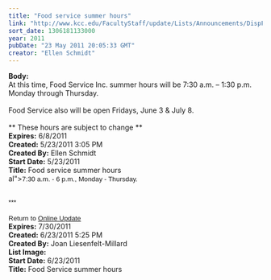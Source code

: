 ```yaml
---
title: "Food service summer hours"
link: "http://www.kcc.edu/FacultyStaff/update/Lists/Announcements/DispForm.aspx?ID=316"
sort_date: 1306181133000
year: 2011
pubDate: "23 May 2011 20:05:33 GMT"
creator: "Ellen Schmidt"
---
```


<div><b>Body:</b> <div class=ExternalClass55ED1128619B496D9E6F55FD75B9AFE7><div>At this time, Food Service Inc. summer hours will be 7:30 a.m. – 1:30 p.m. Monday through Thursday. </div>
<div> </div>
<div>Food Service also will be open Fridays, June 3 &amp; July 8.</div>
<div> </div>
<div>** These hours are subject to change **<br></div></div></div>
<div><b>Expires:</b> 6/8/2011</div>
<div><b>Created:</b> 5/23/2011 3:05 PM</div>
<div><b>Created By:</b> Ellen Schmidt</div>
<div><b>Start Date:</b> 5/23/2011</div>
<div><b>Title:</b> Food service summer hours</div>
al"><span style="font-family:'Arial','sans-serif';font-size:10pt">7:30 a.m. - 6 p.m., Monday - Thursday.</span></p>
<p style="margin:0in 0in 0pt" class="MsoNormal"><span style="font-family:'Arial','sans-serif';font-size:10pt"></span> </p>
<p style="margin:0in 0in 0pt" class="MsoNormal"><span style="font-family:'Arial','sans-serif';font-size:10pt">***</span></p>
<p style="margin:0in 0in 0pt" class="MsoNormal"><span style="font-family:'Arial','sans-serif';font-size:10pt"></span> </p>
<p style="margin:0in 0in 0pt" class="MsoNormal"><span style="font-family:'Arial','sans-serif';font-size:10pt">Return to <a href="/FacultyStaff/update/Pages/dailyupdate.aspx">Online Update</a></span><span style="font-family:'Arial','sans-serif';font-size:10pt">                                 </span></p></div></div></div>
<div><b>Expires:</b> 7/30/2011</div>
<div><b>Created:</b> 6/23/2011 5:25 PM</div>
<div><b>Created By:</b> Joan Liesenfelt-Millard</div>
<div><b>List Image:</b> <a href="http://www.kcc.edu/FacultyStaff/update/PublishingImages/Chef%20Auston%20Minnich%2010-20-2010%20007-sm-cr-web.jpg"></a></div>
<div><b>Start Date:</b> 6/23/2011</div>
<div><b>Title:</b> Food Service summer hours</div>
